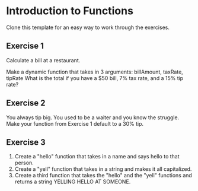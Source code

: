 # Introduction to Functions

Clone this template for an easy way to work through the exercises.

## Exercise 1

Calculate a bill at a restaurant.

Make a dynamic function that takes in 3 arguments: billAmount, taxRate, tipRate
What is the total if you have a $50 bill, 7% tax rate, and a 15% tip rate?


## Exercise 2

You always tip big. You used to be a waiter and you know the struggle.
Make your function from Exercise 1 default to a 30% tip.

## Exercise 3

1. Create a "hello" function that takes in a name and says hello to that person.
2. Create a "yell" function that takes in a string and makes it all capitalized.
3. Create a third function that takes the "hello" and the "yell" functions and returns a string YELLING HELLO AT SOMEONE.

